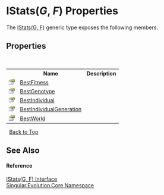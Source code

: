 # IStats(*G*, *F*) Properties
 

The <a href="b69bf5a6-967a-3b3b-09c1-85649488a391">IStats(G, F)</a> generic type exposes the following members.


## Properties
&nbsp;<table><tr><th></th><th>Name</th><th>Description</th></tr><tr><td>![Public property](media/pubproperty.gif "Public property")</td><td><a href="42834928-f183-b04f-be6c-1803c998d0f4">BestFitness</a></td><td /></tr><tr><td>![Public property](media/pubproperty.gif "Public property")</td><td><a href="732acdc7-55af-cfec-a35c-f5b857eaf98f">BestGenotype</a></td><td /></tr><tr><td>![Public property](media/pubproperty.gif "Public property")</td><td><a href="124433df-029f-ee54-f82e-9c499108311d">BestIndividual</a></td><td /></tr><tr><td>![Public property](media/pubproperty.gif "Public property")</td><td><a href="248e301f-8d9d-8cde-5ba3-6e058a82bdba">BestIndividualGeneration</a></td><td /></tr><tr><td>![Public property](media/pubproperty.gif "Public property")</td><td><a href="904dda50-42be-212f-8f3e-22e8a706c3e9">BestWorld</a></td><td /></tr></table>&nbsp;
<a href="#istats(*g*,-*f*)-properties">Back to Top</a>

## See Also


#### Reference
<a href="b69bf5a6-967a-3b3b-09c1-85649488a391">IStats(G, F) Interface</a><br /><a href="7a43d210-bf66-e44d-0f97-e9e0fe26b1b8">Singular.Evolution.Core Namespace</a><br />